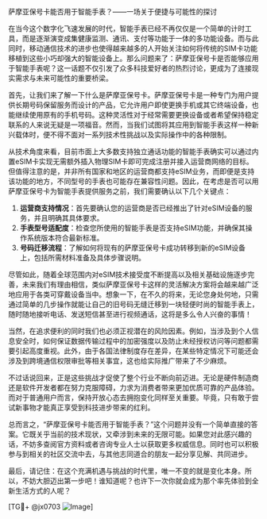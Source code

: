 萨摩亚保号卡能否用于智能手表？——一场关于便捷与可能性的探讨

在当今这个数字化飞速发展的时代，智能手表已经不再仅仅是一个简单的计时工具，而是逐渐演变成集健康监测、通讯、支付等功能于一体的多功能设备。而与此同时，移动通信技术的进步也使得越来越多的人开始关注如何将传统的SIM卡功能移植到这些小巧却强大的智能设备上。那么问题来了：萨摩亚保号卡是否能够应用于智能手表呢？这一话题不仅引发了众多科技爱好者的热烈讨论，更成为了连接现实需求与未来可能性的重要桥梁。

首先，让我们来了解一下什么是萨摩亚保号卡。萨摩亚保号卡是一种专门为用户提供长期号码保留服务而设计的产品，它允许用户即使更换手机或其它终端设备，也能继续使用原有的手机号码。这种灵活性对于经常需要更换设备或者希望保持稳定联系的人来说无疑是一项福音。然而，当我们试图将其应用到智能手表这样一种新兴载体时，便不得不面对一系列技术性挑战以及实际操作中的各种限制。

从技术角度来看，目前市面上大多数支持独立通话功能的智能手表确实可以通过内置eSIM卡实现无需额外插入物理SIM卡即可完成注册并接入运营商网络的目标。但值得注意的是，并非所有国家和地区的运营商都支持eSIM业务，而即便是支持该功能的地方，不同型号的手表也可能存在兼容性问题。因此，在考虑是否可以用萨摩亚保号卡为智能手表提供服务之前，我们需要确认以下几个关键点：

1. **运营商支持情况**：首先要确认您的运营商是否已经推出了针对eSIM设备的服务，并且明确其具体要求。
2. **手表型号适配度**：检查您所使用的智能手表是否支持eSIM功能，并确保其操作系统版本符合最新标准。
3. **号码迁移流程**：了解如何将现有的萨摩亚保号卡成功转移到新的eSIM设备上，包括所需材料准备及具体步骤说明。

尽管如此，随着全球范围内对eSIM技术接受度不断提高以及相关基础设施逐步完善，未来我们有理由相信，类似萨摩亚保号卡这样的灵活解决方案将会越来越广泛地应用于各类可穿戴设备当中。想象一下，在不久的将来，无论您身处何地，只需通过简单的几步操作就能让自己的旧号码无缝迁移到一块轻便时尚的智能手表上，随时随地接听电话、发送短信甚至进行视频通话，这将是多么令人兴奋的事情！

当然，在追求便利的同时我们也必须正视潜在的风险因素。例如，当涉及到个人信息安全时，如何保证数据传输过程中的加密强度以及防止未经授权访问等问题都需要引起高度重视。此外，由于各国法律制度存在差异，在某些特定情况下可能还会涉及到跨境通信权限审批等相关事宜，这也给实际推广带来了不少麻烦。

不过话说回来，正是这些挑战才促使了整个行业不断向前迈进。无论是硬件制造商还是软件开发者都在努力克服障碍，力求为消费者带来更加优质可靠的产品体验。而对于普通用户而言，保持开放心态去拥抱变化同样至关重要。毕竟，只有敢于尝试新事物才能真正享受到科技进步带来的红利。

总而言之，“萨摩亚保号卡能否用于智能手表？”这个问题并没有一个简单直接的答案。它既关乎当前的技术现状，又牵涉到未来的无限可能。如果您对此感兴趣的话，不妨多查阅官方资料或者咨询专业人士以获取更多权威信息。同时也可以积极参与到相关的社区交流中去，与其他志同道合的朋友一起分享见解、共同进步。

最后，请记住：在这个充满机遇与挑战的时代里，唯一不变的就是变化本身。所以，不妨大胆迈出第一步吧！谁知道呢？也许下一次你就会成为那个率先体验到全新生活方式的人呢？

[TG💪+ @jx0703 ![Image](https://github.com/user-attachments/assets/dbca1d08-cadb-493c-b0ec-ad6f7a83f270)]